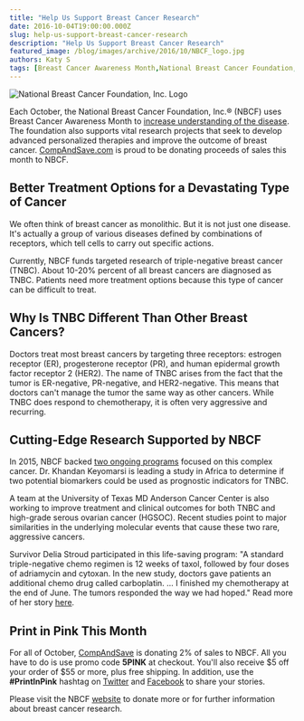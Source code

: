 ```yaml
---
title: "Help Us Support Breast Cancer Research"
date: 2016-10-04T19:00:00.000Z
slug: help-us-support-breast-cancer-research
description: "Help Us Support Breast Cancer Research"
featured_image: /blog/images/archive/2016/10/NBCF_logo.jpg
authors: Katy S
tags: [Breast Cancer Awareness Month,National Breast Cancer Foundation,Research]
---
```


![National Breast Cancer Foundation, Inc. Logo](/blog/images/NBCF-logo.jpg "Breast Cancer Awareness")

Each October, the National Breast Cancer Foundation, Inc.® (NBCF) uses Breast Cancer Awareness Month to [increase understanding of the disease](https://www.nationalbreastcancer.org/breast-cancer-awareness-month/). The foundation also supports vital research projects that seek to develop advanced personalized therapies and improve the outcome of breast cancer. [CompAndSave.com](https://www.compandsave.com) is proud to be donating proceeds of sales this month to NBCF.

## Better Treatment Options for a Devastating Type of Cancer

We often think of breast cancer as monolithic. But it is not just one disease. It's actually a group of various diseases defined by combinations of receptors, which tell cells to carry out specific actions.

Currently, NBCF funds targeted research of triple-negative breast cancer (TNBC). About 10-20% percent of all breast cancers are diagnosed as TNBC. Patients need more treatment options because this type of cancer can be difficult to treat.

## Why Is TNBC Different Than Other Breast Cancers?

Doctors treat most breast cancers by targeting three receptors: estrogen receptor (ER), progesterone receptor (PR), and human epidermal growth factor receptor 2 (HER2). The name of TNBC arises from the fact that the tumor is ER-negative, PR-negative, and HER2-negative. This means that doctors can't manage the tumor the same way as other cancers. While TNBC does respond to chemotherapy, it is often very aggressive and recurring.

## Cutting-Edge Research Supported by NBCF

In 2015, NBCF backed [two ongoing programs](https://www.nationalbreastcancer.org/nbcf-programs/breast-cancer-research) focused on this complex cancer. Dr. Khandan Keyomarsi is leading a study in Africa to determine if two potential biomarkers could be used as prognostic indicators for TNBC.

A team at the University of Texas MD Anderson Cancer Center is also working to improve treatment and clinical outcomes for both TNBC and high-grade serous ovarian cancer (HGSOC). Recent studies point to major similarities in the underlying molecular events that cause these two rare, aggressive cancers.

Survivor Delia Stroud participated in this life-saving program: "A standard triple-negative chemo regimen is 12 weeks of taxol, followed by four doses of adriamycin and cytoxan. In the new study, doctors gave patients an additional chemo drug called carboplatin. … I finished my chemotherapy at the end of June. The tumors responded the way we had hoped." Read more of her story [here](https://www.mdanderson.org/cancerwise/finding-hope-after-triple-negative-breast-cancer.h00-158986656.html).

## Print in Pink This Month

For all of October, [CompAndSave](https://www.compandsave.com) is donating 2% of sales to NBCF. All you have to do is use promo code **5PINK** at checkout. You'll also receive $5 off your order of $55 or more, plus free shipping. In addition, use the **#PrintInPink** hashtag on [Twitter](https://twitter.com/compandsave) and [Facebook](https://www.facebook.com/compandsave.ink/) to share your stories.

Please visit the NBCF [website](https://www.nationalbreastcancer.org/) to donate more or for further information about breast cancer research.